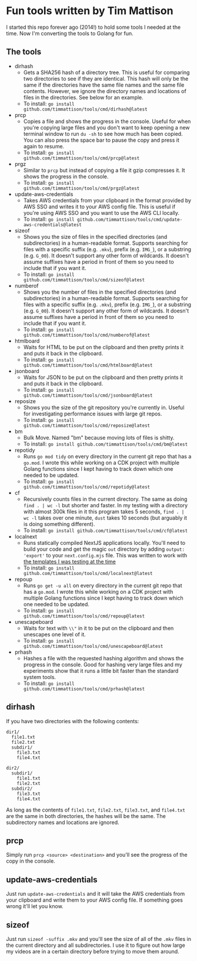 # Fun tools written by Tim Mattison

I started this repo forever ago (2014!) to hold some tools I needed at the time. Now I'm converting the tools to Golang
for fun.

## The tools

- dirhash
    - Gets a SHA256 hash of a directory tree. This is useful for comparing two directories to see if they are
      identical. This hash will only be the same if the directories have the same file names and the same file contents.
      However, we ignore the directory names and locations of files in the directories. See below for an example.
    - To install: `go install github.com/timmattison/tools/cmd/dirhash@latest`
- prcp
    - Copies a file and shows the progress in the console. Useful for when you're copying large files and you don't
      want to keep opening a new terminal window to run `du -sh` to see how much has been copied. You can also press the
      space bar to pause the copy and press it again to resume.
    - To install: `go install github.com/timmattison/tools/cmd/prcp@latest`
- prgz
    - Similar to `prcp` but instead of copying a file it gzip compresses it. It shows the progress in the console.
    - To install: `go install github.com/timmattison/tools/cmd/prgz@latest`
- update-aws-credentials
    - Takes AWS credentials from your clipboard in the format provided by AWS SSO and writes it to
      your AWS config file. This is useful if you're using AWS SSO and you want to use the AWS CLI locally.
    - To install: `go install github.com/timmattison/tools/cmd/update-aws-credentials@latest`
- sizeof
    - Shows you the size of files in the specified directories (and subdirectories) in a human-readable format. Supports
      searching for files with a specific suffix (e.g. `.mkv`), prefix (e.g. `IMG_`), or a substring (e.g. `G_00`). It
      doesn't support any other form of wildcards. It doesn't assume suffixes have a period in front of them so you need
      to include that if you want it.
    - To install: `go install github.com/timmattison/tools/cmd/sizeof@latest`
- numberof
    - Shows you the number of files in the specified directories (and subdirectories) in a human-readable format. Supports
      searching for files with a specific suffix (e.g. `.mkv`), prefix (e.g. `IMG_`), or a substring (e.g. `G_00`). It
      doesn't support any other form of wildcards. It doesn't assume suffixes have a period in front of them so you need
      to include that if you want it.
    - To install: `go install github.com/timmattison/tools/cmd/numberof@latest`
- htmlboard
    - Waits for HTML to be put on the clipboard and then pretty prints it and puts it back in the clipboard.
    - To install: `go install github.com/timmattison/tools/cmd/htmlboard@latest`
- jsonboard
    - Waits for JSON to be put on the clipboard and then pretty prints it and puts it back in the clipboard.
    - To install: `go install github.com/timmattison/tools/cmd/jsonboard@latest`
- reposize
    - Shows you the size of the git repository you're currently in. Useful for investigating performance issues with
      large git repos.
    - To install: `go install github.com/timmattison/tools/cmd/reposize@latest`
- bm
    - Bulk Move. Named "bm" because moving lots of files is shitty.
    - To install: `go install github.com/timmattison/tools/cmd/bm@latest`
- repotidy
    - Runs `go mod tidy` on every directory in the current git repo that has a `go.mod`. I wrote this while working on a
      CDK project with multiple Golang functions since I kept having to track down which one needed to be updated.
    - To install: `go install github.com/timmattison/tools/cmd/repotidy@latest`
- cf
    - Recursively counts files in the current directory. The same as doing `find . | wc -l` but shorter and faster. In
      my testing with a directory with almost 300k files in it this program takes 5 seconds, `find . | wc -l` takes over
      one minute, `dust` takes 10 seconds (but arguably it is doing something different).
    - To install: `go install github.com/timmattison/tools/cmd/cf@latest`
- localnext
    - Runs statically compiled NextJS applications locally. You'll need to build your code and get the magic `out`
      directory by adding `output: 'export'` to your `next.config.mjs` file. This was written to work
      with [the templates I was testing at the time](https://github.com/timmattison/material-ui-react-templates)
    - To install: `go install github.com/timmattison/tools/cmd/localnext@latest`
- repoup
    - Runs `go get -u all` on every directory in the current git repo that has a `go.mod`. I wrote this while working on
      a
      CDK project with multiple Golang functions since I kept having to track down which one needed to be updated.
    - To install: `go install github.com/timmattison/tools/cmd/repoup@latest`
- unescapeboard
    - Waits for text with `\\"` in it to be put on the clipboard and then unescapes one level of it.
    - To install: `go install github.com/timmattison/tools/cmd/unescapeboard@latest`
- prhash
    - Hashes a file with the requested hashing algorithm and shows the progress in the console. Good for hashing very
      large files and my experiments show that it runs a little bit faster than the standard system tools.
    - To install: `go install github.com/timmattison/tools/cmd/prhash@latest`

## dirhash

If you have two directories with the following contents:

```
dir1/
  file1.txt
  file2.txt
  subdir1/
    file3.txt
    file4.txt
```

```
dir2/
  subdir1/
    file1.txt
    file2.txt
  subdir2/
    file3.txt
    file4.txt
```

As long as the contents of `file1.txt`, `file2.txt`, `file3.txt`, and `file4.txt` are the same in both directories, the
hashes will be the same. The subdirectory names and locations are ignored.

## prcp

Simply run `prcp <source> <destination>` and you'll see the progress of the copy in the console.

## update-aws-credentials

Just run `update-aws-credentials` and it will take the AWS credentials from your clipboard and write them to your AWS
config file. If something goes wrong it'll let you know.

## sizeof

Just run `sizeof -suffix .mkv` and you'll see the size of all of the `.mkv` files in the current directory and all
subdirectories. I use it to figure out how large my videos are in a certain directory before trying to move them around.
